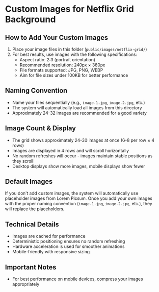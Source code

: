 # Custom Images for Netflix Grid Background

## How to Add Your Custom Images

1. Place your image files in this folder (`public/images/netflix-grid/`)
2. For best results, use images with the following specifications:
   - Aspect ratio: 2:3 (portrait orientation)
   - Recommended resolution: 240px × 360px
   - File formats supported: JPG, PNG, WEBP
   - Aim for file sizes under 100KB for better performance

## Naming Convention

- Name your files sequentially (e.g., `image-1.jpg`, `image-2.jpg`, etc.)
- The system will automatically load all images from this directory
- Approximately 24-32 images are recommended for a good variety

## Image Count & Display

- The grid shows approximately 24-30 images at once (6-8 per row × 4 rows)
- Images are displayed in 4 rows and will scroll horizontally
- No random refreshes will occur - images maintain stable positions as they scroll
- Desktop displays show more images, mobile displays show fewer

## Default Images

If you don't add custom images, the system will automatically use placeholder images from Lorem Picsum. Once you add your own images with the proper naming convention (`image-1.jpg`, `image-2.jpg`, etc.), they will replace the placeholders.

## Technical Details

- Images are cached for performance
- Deterministic positioning ensures no random refreshing
- Hardware acceleration is used for smoother animations
- Mobile-friendly with responsive sizing

## Important Notes

- For best performance on mobile devices, compress your images appropriately 